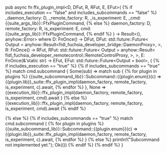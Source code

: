 pub async fn ffx_plugin_impl<D, DFut, R, RFut, E, EFut>(
{% if includes_execution == "false" and includes_subcommands == "false" %}
  _daemon_factory: D,
  _remote_factory: R,
  _is_experiment: E,
  _cmd: {{suite_args_lib}}::FfxPluginCommand,
{% else %}
  daemon_factory: D,
  remote_factory: R,
  is_experiment: E,
  cmd: {{suite_args_lib}}::FfxPluginCommand,
{% endif %}
) -> Result<(), anyhow::Error>
    where
    D: FnOnce() -> DFut,
    DFut: std::future::Future<
        Output = anyhow::Result<fidl_fuchsia_developer_bridge::DaemonProxy>,
    >,
    R: FnOnce() -> RFut,
    RFut: std::future::Future<
        Output = anyhow::Result<
            fidl_fuchsia_developer_remotecontrol::RemoteControlProxy,
        >,
    >,
    E: FnOnce(&'static str) -> EFut,
    EFut: std::future::Future<Output = bool>,
{
{% if includes_execution == "true" %}
{% if includes_subcommands == "true" %}
  match cmd.subcommand {
      Some(sub) => match sub {
{% for plugin in plugins %}
        {{suite_subcommand_lib}}::Subcommand::{{plugin.enum}}(c) => {{plugin.lib}}_suite::ffx_plugin_impl(daemon_factory, remote_factory, is_experiment, c).await,
{% endfor %}
      },
      None => {{execution_lib}}::ffx_plugin_impl(daemon_factory, remote_factory, is_experiment, cmd).await
    }
{% else %}
  {{execution_lib}}::ffx_plugin_impl(daemon_factory, remote_factory, is_experiment, cmd).await
{% endif %}

{% else %}
{% if includes_subcommands == "true" %}
    match cmd.subcommand {
{% for plugin in plugins %}
      {{suite_subcommand_lib}}::Subcommand::{{plugin.enum}}(c) => {{plugin.lib}}_suite::ffx_plugin_impl(daemon_factory, remote_factory, is_experiment, c).await,
{% endfor %}
    }
{% else %}
    println!("Subcommand not implemented yet.");
    Ok(())
{% endif %}
{% endif %}
}
